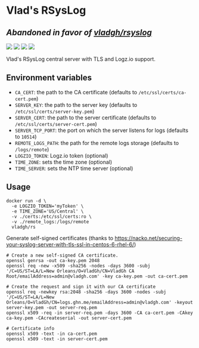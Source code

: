 # Vlad's RSysLog

## ***Abandoned in favor of [vladgh/rsyslog](https://hub.docker.com/r/vladgh/rsyslog)***

[![](https://images.microbadger.com/badges/image/vladgh/rs.svg)](https://microbadger.com/images/vladgh/rs "Get your own image badge on microbadger.com")
[![](https://images.microbadger.com/badges/version/vladgh/rs.svg)](https://microbadger.com/images/vladgh/rs "Get your own version badge on microbadger.com")
[![](https://images.microbadger.com/badges/commit/vladgh/rs.svg)](https://microbadger.com/images/vladgh/rs "Get your own commit badge on microbadger.com")
[![](https://images.microbadger.com/badges/license/vladgh/rs.svg)](https://microbadger.com/images/vladgh/rs "Get your own license badge on microbadger.com")

Vlad's RSysLog central server with TLS and Logz.io support.

## Environment variables

- `CA_CERT`: the path to the CA certificate (defaults to `/etc/ssl/certs/ca-cert.pem`)
- `SERVER_KEY`: the path to the server key (defaults to `/etc/ssl/certs/server-key.pem`)
- `SERVER_CERT`: the path to the server certificate (defaults to `/etc/ssl/certs/server-cert.pem`)
- `SERVER_TCP_PORT`: the port on which the server listens for logs (defaults to `10514`)
- `REMOTE_LOGS_PATH`: the path for the remote logs storage (defaults to `/logs/remote`)
- `LOGZIO_TOKEN`: Logz.io token (optional)
- `TIME_ZONE`: sets the time zone (optional)
- `TIME_SERVER`: sets the NTP time server (optional)

## Usage

```
docker run -d \
  -e LOGZIO_TOKEN='myToken' \
  -e TIME_ZONE='US/Central' \
  -v ./certs:/etc/ssl/certs:ro \
  -v ./remote_logs:/logs/remote
  vladgh/rs
```

Generate self-signed certificates (thanks to https://nacko.net/securing-your-syslog-server-with-tls-ssl-in-centos-6-rhel-6/)

```
# Create a new self-signed CA certificate.
openssl genrsa -out ca-key.pem 2048
openssl req -new -x509 -sha256 -nodes -days 3600 -subj '/C=US/ST=LA/L=New Orleans/O=VladGh/CN=VladGh CA Root/emailAddress=admin@vladgh.com' -key ca-key.pem -out ca-cert.pem

# Create the request and sign it with our CA certificate
openssl req -newkey rsa:2048 -sha256 -days 3600 -nodes -subj '/C=US/ST=LA/L=New Orleans/O=VladGh/CN=logs.ghn.me/emailAddress=admin@vladgh.com' -keyout server-key.pem -out server-req.pem
openssl x509 -req -in server-req.pem -days 3600 -CA ca-cert.pem -CAkey ca-key.pem -CAcreateserial -out server-cert.pem

# Certificate info
openssl x509 -text -in ca-cert.pem
openssl x509 -text -in server-cert.pem
```
